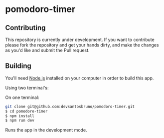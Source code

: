 # pomodoro-timer

## Contributing

This repository is currently under development. If you want to contribute please fork the repository and get your hands dirty, and make the changes as you'd like and submit the Pull request.

## Building

You'll need [Node.js](https://nodejs.org) installed on your computer in order to build this app.

Using two terminal's:

On one terminal:
```bash
git clone git@github.com:devsantosbruno/pomodoro-timer.git
$ cd pomodoro-timer
$ npm install
$ npm run dev
```

Runs the app in the development mode.<br/>
